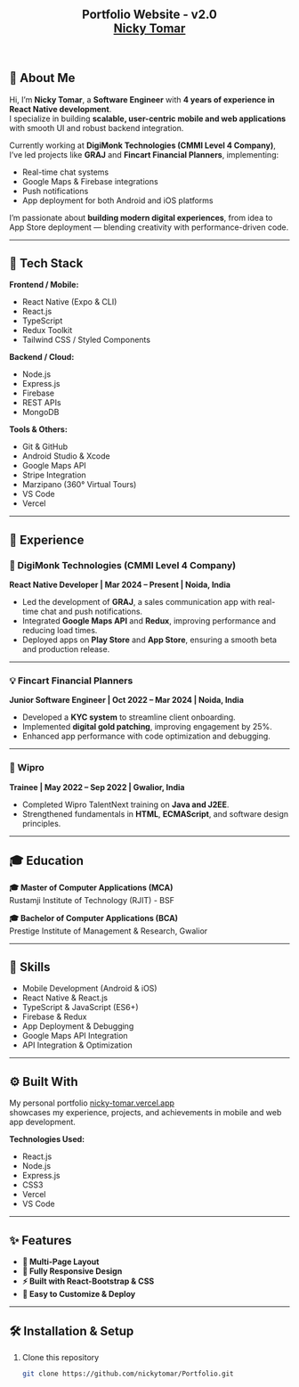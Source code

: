 <h2 align="center">
  Portfolio Website - v2.0<br/>
  <a href="https://nicky-tomar.vercel.app/" target="_blank">Nicky Tomar</a>
</h2>



<br/>




## 👋 About Me

Hi, I’m **Nicky Tomar**, a **Software Engineer** with **4 years of experience in React Native development**.  
I specialize in building **scalable, user-centric mobile and web applications** with smooth UI and robust backend integration.

Currently working at **DigiMonk Technologies (CMMI Level 4 Company)**, I’ve led projects like **GRAJ** and **Fincart Financial Planners**, implementing:
- Real-time chat systems
- Google Maps & Firebase integrations
- Push notifications
- App deployment for both Android and iOS platforms

I’m passionate about **building modern digital experiences**, from idea to App Store deployment — blending creativity with performance-driven code.

---

## 🚀 Tech Stack

**Frontend / Mobile:**
- React Native (Expo & CLI)
- React.js
- TypeScript
- Redux Toolkit
- Tailwind CSS / Styled Components

**Backend / Cloud:**
- Node.js
- Express.js
- Firebase
- REST APIs
- MongoDB

**Tools & Others:**
- Git & GitHub
- Android Studio & Xcode
- Google Maps API
- Stripe Integration
- Marzipano (360° Virtual Tours)
- VS Code
- Vercel

---

## 💼 Experience

### 🏢 DigiMonk Technologies (CMMI Level 4 Company)
**React Native Developer | Mar 2024 – Present | Noida, India**

- Led the development of **GRAJ**, a sales communication app with real-time chat and push notifications.  
- Integrated **Google Maps API** and **Redux**, improving performance and reducing load times.  
- Deployed apps on **Play Store** and **App Store**, ensuring a smooth beta and production release.

---

### 💡 Fincart Financial Planners
**Junior Software Engineer | Oct 2022 – Mar 2024 | Noida, India**

- Developed a **KYC system** to streamline client onboarding.  
- Implemented **digital gold patching**, improving engagement by 25%.  
- Enhanced app performance with code optimization and debugging.

---

### 🧩 Wipro
**Trainee | May 2022 – Sep 2022 | Gwalior, India**

- Completed Wipro TalentNext training on **Java and J2EE**.
- Strengthened fundamentals in **HTML**, **ECMAScript**, and software design principles.

---

## 🎓 Education

**🎓 Master of Computer Applications (MCA)**  
Rustamji Institute of Technology (RJIT) - BSF

**🎓 Bachelor of Computer Applications (BCA)**  
Prestige Institute of Management & Research, Gwalior

---

## 🧠 Skills

- Mobile Development (Android & iOS)
- React Native & React.js
- TypeScript & JavaScript (ES6+)
- Firebase & Redux
- App Deployment & Debugging
- Google Maps API Integration
- API Integration & Optimization

---

## ⚙️ Built With

My personal portfolio [nicky-tomar.vercel.app](https://nicky-tomar.vercel.app/)  
showcases my experience, projects, and achievements in mobile and web app development.

**Technologies Used:**
- React.js
- Node.js
- Express.js
- CSS3
- Vercel
- VS Code

---

## ✨ Features

- **📖 Multi-Page Layout**
- **🎨 Fully Responsive Design**
- **⚡ Built with React-Bootstrap & CSS**
- **🚀 Easy to Customize & Deploy**

---

## 🛠 Installation & Setup

1. Clone this repository  
   ```bash
   git clone https://github.com/nickytomar/Portfolio.git
